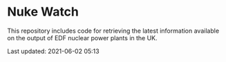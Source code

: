 # Nuke Watch

This repository includes code for retrieving the latest information available on the output of EDF nuclear power plants in the UK.

Last updated: 2021-06-02 05:13